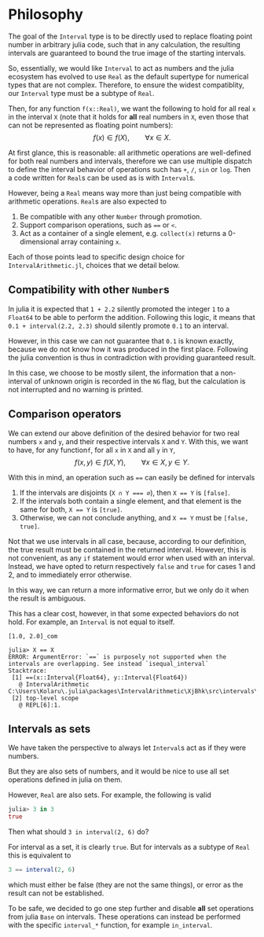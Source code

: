 # Philosophy

The goal of the `Interval` type is to be directly used to replace floating point
number in arbitrary julia code, such that in any calculation,
the resulting intervals are guaranteed to bound the true image of the starting
intervals.

So, essentially, we would like `Interval` to act as numbers and
the julia ecosystem has evolved to use `Real` as the default supertype
for numerical types that are not complex.
Therefore, to ensure the widest compatiblity,
our `Interval` type must be a subtype of `Real`.

Then, for any function `f(x::Real)`,
we want the following to hold for all real `x` in the interval `X`
(note that it holds for **all** real numbers in `X`,
even those that can not be represented as floating point numbers):
$$
f(x) \in f(X), \qquad \forall x \in X.
$$

At first glance, this is reasonable:
all arithmetic operations are well-defined for both real numbers and intervals,
therefore we can use multiple dispatch to define the interval behavior of
operations such has `+`, `/`, `sin` or `log`.
Then a code written for `Real`s can be used as is with `Interval`s.

However, being a `Real` means way more than just being compatible with
arithmetic operations.
`Real`s are also expected to

1. Be compatible with any other `Number` through promotion.
2. Support comparison operations, such as `==` or `<`.
3. Act as a container of a single element,
   e.g. `collect(x)` returns a 0-dimensional array containing `x`.

Each of those points lead to specific design choice for `IntervalArithmetic.jl`,
choices that we detail below.


## Compatibility with other `Number`s

In julia it is expected that `1 + 2.2` silently promoted the integer `1`
to a `Float64` to be able to perform the addition.
Following this logic, it means that `0.1 + interval(2.2, 2.3)` should 
silently promote `0.1` to an interval.

However, in this case we can not guarantee that `0.1` is known exactly,
because we do not know how it was produced in the first place.
Following the julia convention is thus in contradiction with providing
guaranteed result.

In this case, we choose to be mostly silent,
the information that a non-interval of unknown origin is recorded in the `NG` flag,
but the calculation is not interrupted and no warning is printed.


## Comparison operators

We can extend our above definition of the desired behavior for two real numbers
`x` and `y`, and their respective intervals `X` and `Y`.
With this, we want to have, for any function`f`,
for all `x` in `X` and all `y` in `Y`,
$$
f(x, y) \in f(X, Y), \qquad \forall x \in X, y \in Y.
$$

With this in mind, an operation such as `==` can easily be defined for intervals

1. If the intervals are disjoints (`X ∩ Y === ∅`), then `X == Y` is `[false]`.
2. If the intervals both contain a single element,
   and that element is the same for both,
   `X == Y` is `[true]`.
3. Otherwise, we can not conclude anything, and `X == Y` must be `[false, true]`.

Not that we use intervals in all case, because, according to our definition,
the true result must be contained in the returned interval.
However, this is not convenient, as any `if` statement would error when used
with an interval.
Instead, we have opted to return respectively `false` and `true`
for cases 1 and 2, and to immediately error otherwise.

In this way, we can return a more informative error,
but we only do it when the result is ambiguous.

This has a clear cost, however, in that some expected behaviors do not hold.
For example, an `Interval` is not equal to itself.

```julia> X = interval(1, 2)
[1.0, 2.0]_com

julia> X == X
ERROR: ArgumentError: `==` is purposely not supported when the intervals are overlapping. See instead `isequal_interval`
Stacktrace:
 [1] ==(x::Interval{Float64}, y::Interval{Float64})
   @ IntervalArithmetic C:\Users\Kolaru\.julia\packages\IntervalArithmetic\XjBhk\src\intervals\real_interface.jl:86
 [2] top-level scope
   @ REPL[6]:1.
```


## Intervals as sets

We have taken the perspective to always let `Interval`s act as if they were numbers.

But they are also sets of numbers,
and it would be nice to use all set operations defined in julia on them.

However, `Real` are also sets. For example, the following is valid

```julia
julia> 3 in 3
true
```

Then what should `3 in interval(2, 6)` do?

For interval as a set, it is clearly `true`.
But for intervals as a subtype of `Real` this is equivalent to
```julia
3 == interval(2, 6)
```
which must either be false (they are not the same things),
or error as the result can not be established.

To be safe, we decided to go one step further and disable
**all** set operations from julia `Base` on intervals.
These operations can instead be performed with the specific `interval_*` function,
for example `in_interval`.